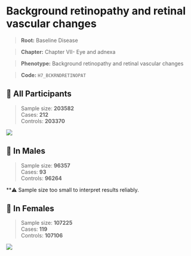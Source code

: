 # Background retinopathy and retinal vascular changes

> **Root:** Baseline Disease  

> **Chapter:** Chapter VII- Eye and adnexa  

> **Phenotype:** Background retinopathy and retinal vascular changes  

> **Code:** `H7_BCKRNDRETINOPAT`

## 🧪 All Participants  
> Sample size: **203582**  
> Cases: **212**  
> Controls: **203370**
<img src="/Disease/Figures/ALL/Incidence/H7_BCKRNDRETINOPAT.png"/>
<CsvTable src="/Disease/Data/ALL/Incidence/COX_H7_BCKRNDRETINOPAT.csv" label="🔍 View full results" />

## 👨 In Males  
> Sample size: **96357**  
> Cases: **93**  
> Controls: **96264**

**⚠️ Sample size too small to interpret results reliably.


## 👩 In Females  
> Sample size: **107225**  
> Cases: **119**  
> Controls: **107106**
<img src="/Disease/Figures/Female/Incidence/H7_BCKRNDRETINOPAT.png"/>
<CsvTable src="/Disease/Data/Female/Incidence/COX_H7_BCKRNDRETINOPAT.csv" label="🔍 View full results" />
